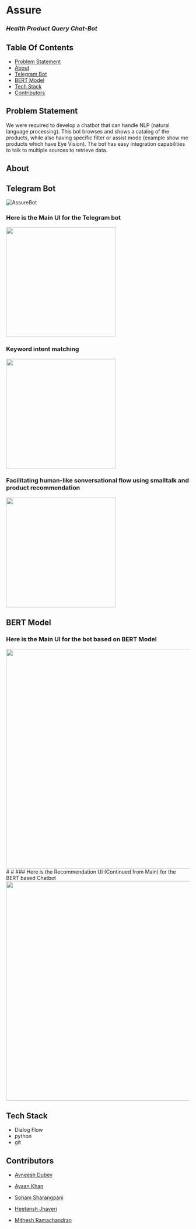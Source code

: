 # Assure

### *Health Product Query Chat-Bot*

## Table Of Contents
  - [Problem Statement ](#problem-statement)
  - [About ](#about)
  - [Telegram Bot](#telegram-bot)
  - [BERT Model](#bert-model)
  - [Tech Stack](#tech-stack)
  - [Contributors](#contributors)


## Problem Statement
We were required to develop a chatbot that can handle NLP (natural language processing). This bot browses and shows a catalog of the products, while also having specific filter or assist mode (example show me products which have Eye Vision). The bot has easy integration capabilities to talk to multiple sources to retrieve data.

## About

## Telegram Bot

![AssureBot](AssureBot.gif)

### Here is the Main UI for the Telegram bot

<img src="https://github.com/HackRx2-0/ps9_data_another_day/blob/e3e91711b72273a051f2148ffde062f8916388dc/Bot_01/Chatbot1.jpeg" width="300" />

### Keyword intent matching

<img src="https://github.com/HackRx2-0/ps9_data_another_day/blob/main/Bot_01/Chatbot2.jpeg" width="300" />

### Facilitating human-like sonversational flow using smalltalk and product recommendation

<img src="https://github.com/HackRx2-0/ps9_data_another_day/blob/main/Bot_01/Chatbot3.jpeg" width="300" />


## BERT Model

### Here is the Main UI for the bot based on BERT Model
<img src="https://github.com/HackRx2-0/ps9_data_another_day/blob/901195d2c25bc991547cf75680618cbb3567439d/BERT/mainui.jpg" width="600" />
#
#
### Here is the Recommendation UI (Continued from Main) for the BERT based Chatbot
<img src="https://github.com/HackRx2-0/ps9_data_another_day/blob/901195d2c25bc991547cf75680618cbb3567439d/BERT/main2ui.jpg" width="600" />


## Tech Stack
- Dialog Flow
- python
- git

## Contributors

- [Avneesh Dubey](https://github.com/avneeshdubey99)

- [Ayaan Khan](https://github.com/ayaan-27)

- [Soham Sharangpani](https://github.com/SohamSharangpani)

- [Heetansh Jhaveri](https://github.com/hjj31)

- [Mithesh Ramachandran](https://github.com/259mit)










 
